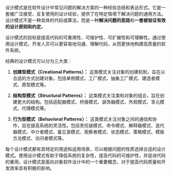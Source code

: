 设计模式是在软件设计中常见问题的解决方案的一种经验总结和表达形式。它是一套被广泛接受、反复使用的设计经验，提供了在特定情境下解决问题的通用方法。设计模式不是一种具体的代码或算法，而是一种**解决问题的思路**和**一套被验证有效的设计原则和约定**。

设计模式的目标是提高代码的可重用性、可维护性、可扩展性和可理解性。通过使用设计模式，开发人员可以更容易地沟通、理解代码，从而更快地构建高质量的软件系统。

经典的设计模式可以分为三大类：

1. **创建型模式（Creational Patterns）：** 这类模式关注对象的创建机制，旨在以合适的方式创建对象。包括单例模式、工厂模式、抽象工厂模式、建造者模式、原型模式等。

2. **结构型模式（Structural Patterns）：** 这类模式关注类和对象的组合，旨在创建更大的结构。包括适配器模式、桥接模式、装饰器模式、外观模式、享元模式、代理模式等。

3. **行为型模式（Behavioral Patterns）：** 这类模式关注对象之间的通信和协作，旨在提高系统的灵活性。包括责任链模式、命令模式、解释器模式、迭代器模式、中介者模式、备忘录模式、观察者模式、状态模式、策略模式、模板方法模式、访问者模式等。

每个设计模式都有其特定的用途和适用场景，可以根据问题的性质选择合适的设计模式。使用设计模式有助于降低系统的复杂性，提高代码的可维护性，并促进代码的重用。设计模式是面向对象软件设计中的一个重要概念，对于提高代码质量和开发效率具有积极的影响。